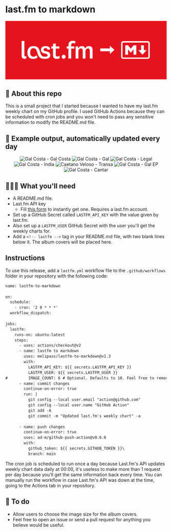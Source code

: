 # last.fm to markdown

![banner](banner.png)

## 🤖 About this repo
This is a small project that I started because I wanted to have my last.fm weekly chart on my GitHub profile. I used GitHub Actions because they can be scheduled with cron jobs and you won't need to pass any sensitive information to modify the README.md file.

## 🎵 Example output, automatically updated every day
<!-- lastfm -->
<p align="center"><img src="https://lastfm.freetls.fastly.net/i/u/64s/173677b7fdf5c68dbcf33866a410eb09.png" title="Gal Costa - Gal Costa"> <img src="https://lastfm.freetls.fastly.net/i/u/64s/6cf61468e114e544c27ae31f2527cec7.jpg" title="Gal Costa - Gal"> <img src="https://lastfm.freetls.fastly.net/i/u/64s/4afdd6f6af9b451e8484acca5bdfb6c7.png" title="Gal Costa - Legal"> <img src="https://lastfm.freetls.fastly.net/i/u/64s/9c0d4ebd3da24cf0344f9d83c241abf8.jpg" title="Gal Costa - India"> <img src="https://lastfm.freetls.fastly.net/i/u/64s/c1e3f8d8dfec6840f946b73e5db36be5.png" title="Caetano Veloso - Transa"> <img src="https://lastfm.freetls.fastly.net/i/u/64s/e68608296a0cd317f3e58c2c86144698.png" title="Gal Costa - Gal EP"> <img src="https://lastfm.freetls.fastly.net/i/u/64s/e8ae68c794527335acb05da37687ad26.jpg" title="Gal Costa - Cantar"> </p>

          
## 👩🏽‍💻 What you'll need
* A README.md file.
* Last.fm API key
  * Fill [this form](https://www.last.fm/api/account/create) to instantly get one. Requires a last.fm account.
* Set up a GitHub Secret called ```LASTFM_API_KEY``` with the value given by last.fm.
* Also set up a ```LASTFM_USER``` GitHub Secret with the user you'll get the weekly charts for.
* Add a ```<!-- lastfm -->``` tag in your README.md file, with two blank lines below it. The album covers will be placed here.

## Instructions
To use this release, add a ```lastfm.yml``` workflow file to the ```.github/workflows``` folder in your repository with the following code:
```diff
name: lastfm-to-markdown

on:
  schedule:
    - cron: '2 0 * * *'
  workflow_dispatch:

jobs:
  lastfm:
    runs-on: ubuntu-latest
    steps:
      - uses: actions/checkout@v2
      - name: lastfm to markdown
        uses: melipass/lastfm-to-markdown@v1.3
        with:
          LASTFM_API_KEY: ${{ secrets.LASTFM_API_KEY }}
          LASTFM_USER: ${{ secrets.LASTFM_USER }}
#         IMAGE_COUNT: 6 # Optional. Defaults to 10. Feel free to remove this line if you want.
      - name: commit changes
        continue-on-error: true
        run: |
          git config --local user.email "action@github.com"
          git config --local user.name "GitHub Action"
          git add -A
          git commit -m "Updated last.fm's weekly chart" -a

      - name: push changes
        continue-on-error: true
        uses: ad-m/github-push-action@v0.6.0
        with:
          github_token: ${{ secrets.GITHUB_TOKEN }}\
          branch: main
```
The cron job is scheduled to run once a day because Last.fm's API updates weekly chart data daily at 00:00, it's useless to make more than 1 request per day because you'll get the same information back every time. You can manually run the workflow in case Last.fm's API was down at the time, going to the Actions tab in your repository.

## 🚧 To do
* Allow users to choose the image size for the album covers.
* Feel free to open an issue or send a pull request for anything you believe would be useful.
